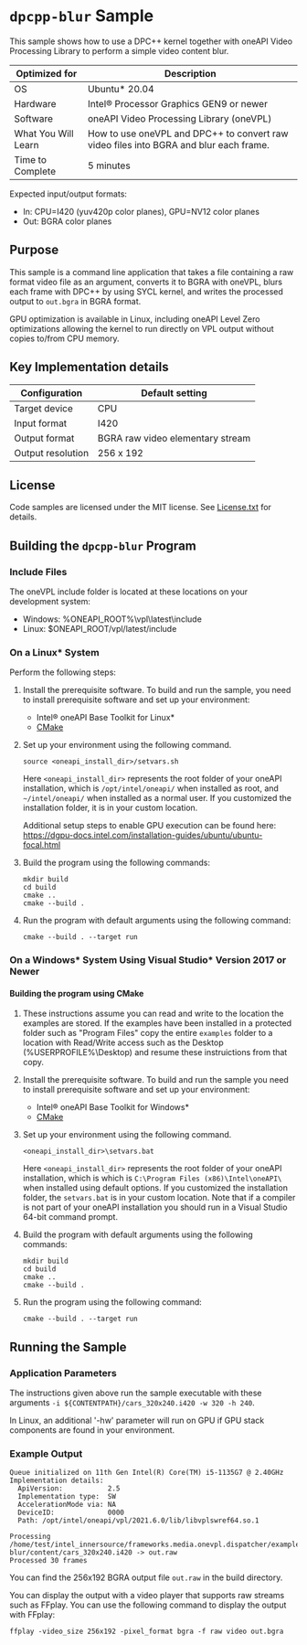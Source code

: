 # `dpcpp-blur` Sample

This sample shows how to use a DPC++ kernel together with
oneAPI Video Processing Library to perform a simple video content blur.

| Optimized for    | Description
|----------------- | ----------------------------------------
| OS               | Ubuntu* 20.04
| Hardware         | Intel® Processor Graphics GEN9 or newer
| Software         | oneAPI Video Processing Library (oneVPL)
| What You Will Learn | How to use oneVPL and DPC++ to convert raw video files into BGRA and blur each frame.
| Time to Complete | 5 minutes

Expected input/output formats:
* In: CPU=I420 (yuv420p color planes), GPU=NV12 color planes
* Out: BGRA color planes

## Purpose

This sample is a command line application that takes a file containing a raw
format video file as an argument, converts it to BGRA with oneVPL, blurs each frame with DPC++ by using SYCL kernel,
and writes the processed output to `out.bgra` in BGRA format.

GPU optimization is available in Linux, including oneAPI Level Zero optimizations allowing the kernel to run 
directly on VPL output without copies to/from CPU memory.

## Key Implementation details

| Configuration     | Default setting
| ----------------- | ----------------------------------
| Target device     | CPU
| Input format      | I420
| Output format     | BGRA raw video elementary stream
| Output resolution | 256 x 192


## License

Code samples are licensed under the MIT license. See
[License.txt](https://github.com/oneapi-src/oneAPI-samples/blob/master/License.txt) for details.


## Building the `dpcpp-blur` Program

### Include Files
The oneVPL include folder is located at these locations on your development system:
 - Windows: %ONEAPI_ROOT%\vpl\latest\include 
 - Linux: $ONEAPI_ROOT/vpl/latest/include

### On a Linux* System

Perform the following steps:

1. Install the prerequisite software. To build and run the sample, you need to
   install prerequisite software and set up your environment:

   - Intel® oneAPI Base Toolkit for Linux*
   - [CMake](https://cmake.org)

2. Set up your environment using the following command.
   ```
   source <oneapi_install_dir>/setvars.sh
   ```
   Here `<oneapi_install_dir>` represents the root folder of your oneAPI
   installation, which is `/opt/intel/oneapi/` when installed as root, and
   `~/intel/oneapi/` when installed as a normal user.  If you customized the
   installation folder, it is in your custom location.

   Additional setup steps to enable GPU execution can be found here:
   https://dgpu-docs.intel.com/installation-guides/ubuntu/ubuntu-focal.html

3. Build the program using the following commands:
   ```
   mkdir build
   cd build
   cmake ..
   cmake --build .
   ```

4. Run the program with default arguments using the following command:
   ```
   cmake --build . --target run
   ```

### On a Windows* System Using Visual Studio* Version 2017 or Newer

#### Building the program using CMake

1. These instructions assume you can read and write to the location 
   the examples are stored. If the examples have been installed in a
   protected folder such as "Program Files" copy the entire `examples`
   folder to a location with Read/Write access such as the Desktop
   (%USERPROFILE%\Desktop) and resume these instruictions from that copy.

2. Install the prerequisite software. To build and run the sample you need to
   install prerequisite software and set up your environment:

   - Intel® oneAPI Base Toolkit for Windows*
   - [CMake](https://cmake.org)

3. Set up your environment using the following command.
   ```
   <oneapi_install_dir>\setvars.bat
   ```
   Here `<oneapi_install_dir>` represents the root folder of your oneAPI
   installation, which is which is `C:\Program Files (x86)\Intel\oneAPI\`
   when installed using default options. If you customized the installation
   folder, the `setvars.bat` is in your custom location.  Note that if a
   compiler is not part of your oneAPI installation you should run in a Visual
   Studio 64-bit command prompt.

4. Build the program with default arguments using the following commands:
   ```
   mkdir build
   cd build
   cmake ..
   cmake --build .
   ```

5. Run the program using the following command:
   ```
   cmake --build . --target run
   ```


## Running the Sample

### Application Parameters

The instructions given above run the sample executable with these arguments
`-i ${CONTENTPATH}/cars_320x240.i420 -w 320 -h 240`.

In Linux, an additional '-hw' parameter will run on GPU if GPU stack components 
are found in your environment.

### Example Output

```
Queue initialized on 11th Gen Intel(R) Core(TM) i5-1135G7 @ 2.40GHz
Implementation details:
  ApiVersion:           2.5  
  Implementation type:  SW
  AccelerationMode via: NA 
  DeviceID:             0000 
  Path: /opt/intel/oneapi/vpl/2021.6.0/lib/libvplswref64.so.1

Processing /home/test/intel_innersource/frameworks.media.onevpl.dispatcher/examples/interop/dpcpp-blur/content/cars_320x240.i420 -> out.raw
Processed 30 frames
```

You can find the 256x192 BGRA output file ``out.raw`` in the build directory.

You can display the output with a video player that supports raw streams such as
FFplay. You can use the following command to display the output with FFplay:

```
ffplay -video_size 256x192 -pixel_format bgra -f raw video out.bgra
```
